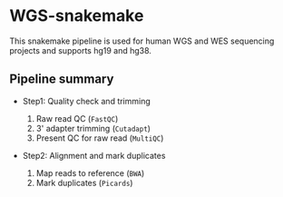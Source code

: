 # WGS-snakemake

This snakemake pipeline is used for human WGS and WES sequencing projects and supports hg19 and hg38.

## Pipeline summary

- Step1: Quality check and trimming
  1. Raw read QC (`FastQC`)
  2. 3' adapter trimming (`Cutadapt`)
  3. Present QC for raw read (`MultiQC`)
  
- Step2: Alignment and mark duplicates
  1. Map reads to reference (`BWA`)
  2. Mark duplicates (`Picards`)

